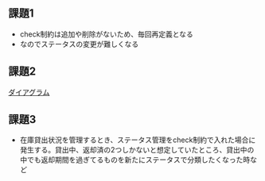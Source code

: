 
## 課題1

- check制約は追加や削除がないため、毎回再定義となる
- なのでステータスの変更が難しくなる

## 課題2

[ダイアグラム](https://dbdiagram.io/d/61df75f14c9a8944ec91f061)


## 課題3

- 在庫貸出状況を管理するとき、ステータス管理をcheck制約で入れた場合に発生する。貸出中、返却済の2つしかないと想定していたところ、貸出中の中でも返却期間を過ぎてるものを新たにステータスで分類したくなった時など

